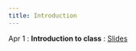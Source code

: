 ```yaml
---
title: Introduction
---
```


Apr 1
: **Introduction to class**
: [Slides](https://vitercik.github.io/ml4do/assets/slides/introduction.pdf)
